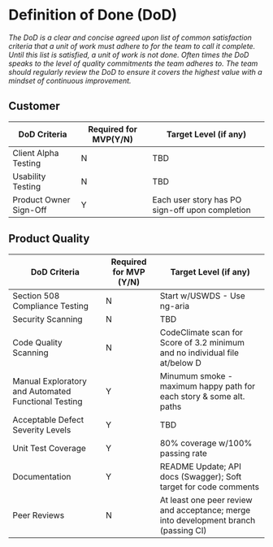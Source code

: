 # Definition of Done (DoD)

_The DoD is a clear and concise agreed upon list of common satisfaction criteria that a unit of work must adhere to for the team to call it complete. Until this list is satisfied, a unit of work is not done. Often times the DoD speaks to the level of quality commitments the team adheres to. The team should regularly review the DoD to ensure it covers the highest value with a mindset of continuous improvement._

## Customer

| DoD Criteria           | Required for MVP(Y/N) | Target Level (if any)                       |
| ---------------------- |---------------------- |-------------------------------------------------|
| Client Alpha Testing   | N                     | TBD                                             |
| Usability Testing      | N                     | TBD                                             |
| Product Owner Sign-Off | Y                     | Each user story has PO sign-off upon completion |

## Product Quality

| DoD Criteria | Required for MVP (Y/N) | Target Level (if any) |
|-------------|-----------------|-----------|
| Section 508 Compliance Testing | N | Start w/USWDS - Use ng-aria |
| Security Scanning | N | TBD |
| Code Quality Scanning | N | CodeClimate scan for Score of 3.2 minimum and no individual file at/below D|
| Manual Exploratory and Automated Functional Testing | Y | Minumum smoke - maximum happy path for each story & some alt. paths|
| Acceptable Defect Severity Levels | Y | TBD |
| Unit Test Coverage | Y | 80% coverage w/100% passing rate|
| Documentation | Y | README Update; API docs (Swagger); Soft target for code comments |
| Peer Reviews | N | At least one peer review and acceptance; merge into development branch (passing CI) |

